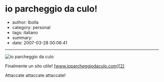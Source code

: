 # io parcheggio da culo!

- author: lbolla
- category: personal
- tags: italiano
- summary: 
- date: 2007-03-28 00:06:41

----------------

![io parcheggio da culo][1]

Finalmente un sito utile! [www.ioparcheggiodaculo.com][2]

Attaccate attaccate attaccate!

   [1]: http://www.ioparcheggiodaculo.com/images/parcheggio-logo-mirror.png
   [2]: http://www.ioparcheggiodaculo.com (io parcheggio da culo)
